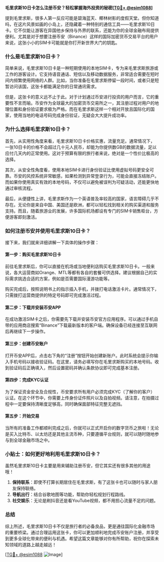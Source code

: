 **毛里求斯10日卡怎么注册币安？轻松掌握海外投资的秘密[[TG💪+ @esim1088](https://t.me/s/esim1088)]**

提到毛里求斯，很多人第一反应可能是碧海蓝天、椰林树影的度假天堂。但你知道吗，在这片风景如画的小岛上，还隐藏着一种特别的通信工具——毛里求斯10日卡。它不仅能让游客在异国他乡保持与外界的联系，还能为你的全球金融布局提供便利。尤其是对于想要注册币安（Binance）这样的国际加密货币交易平台的用户来说，这张小小的SIM卡可能就是你打开新世界大门的钥匙。

### 什么是毛里求斯10日卡？

简单来说，毛里求斯10日卡是一种短期使用的本地SIM卡，专为来毛里求斯旅游或工作的游客设计。它支持语音通话、短信以及移动数据服务，非常适合需要在短时间内频繁使用网络的人群。比如，当你准备在毛里求斯停留一段时间，或者只是短暂访问该国，这张卡都能满足你的日常通讯需求。

但是，这张卡的意义远不止于此。对于计划通过币安进行投资的用户而言，它的重要性不言而喻。币安作为全球最大的加密货币交易所之一，其注册过程对用户的地理位置和身份验证要求极为严格。而在毛里求斯这样一个相对开放且国际化的国家，使用当地的电话号码完成身份验证，无疑会大大提升成功率。

### 为什么选择毛里求斯10日卡？

首先，从实用性角度来看，毛里求斯10日卡价格实惠，流量充足。通常情况下，一张10日卡的价格不会超过几十元人民币，却能为你提供数GB的数据流量，足以应付几天内的正常使用。这对于预算有限的旅行者来说，绝对是一个性价比极高的选择。

其次，从安全性角度看，使用本地SIM卡进行身份验证比使用虚拟号码更安全可靠。币安的风控系统非常敏感，如果检测到异常登录行为，可能会直接冻结账户。而如果你使用真实有效的本地号码，不仅可以避免被误判为可疑活动，还能更快地通过审核流程。

最后，从便捷性上讲，毛里求斯作为一个英语普及率较高的国家，语言障碍几乎不存在。无论你是来自中国、美国还是欧洲，都可以轻松找到相关的购买渠道和服务支持。而且，随着旅游业的发展，许多国际机场都设有专门的SIM卡销售柜台，方便游客即刻激活。

### 如何注册币安并使用毛里求斯10日卡？

接下来，我们就来详细讲解一下具体的操作步骤：

#### 第一步：购买毛里求斯10日卡

前往毛里求斯后，你可以直接在机场或当地便利店购买毛里求斯10日卡。一般来说，各大运营商如Orange、MTL等都有各自的套餐可供选择。建议根据自己的实际需求挑选合适的方案，例如是否需要国际漫游功能等。

购买完成后，按照说明书上的指示插入手机，并拨打电话激活卡片。通常情况下，只需拨打运营商提供的特定号码即可完成激活过程。

#### 第二步：下载并安装币安APP

在成功激活SIM卡之后，你需要先下载并安装币安官方应用程序。可以通过手机自带的应用商店搜索“Binance”下载最新版本的客户端。确保设备已经连接至互联网后再继续下一步操作。

#### 第三步：创建币安账户

打开币安APP后，点击右下角的“注册”按钮开始创建新账户。此时系统会提示你输入手机号码以接收验证码。在这里，请务必填写你在毛里求斯购买的本地号码。收到验证码后正确填入，然后设置密码并确认条款协议即可完成基本注册。

#### 第四步：完成KYC认证

为了保证资金安全及合规性，币安要求所有用户必须完成KYC（了解你的客户）认证。在这个环节中，你需要上传身份证件照片以及自拍视频。请注意，在拍摄过程中一定要保持清晰度足够高，同时确保面部特征完整无遮挡。

#### 第五步：开始交易

当所有的准备工作都顺利完成之后，你就可以正式开启你的数字货币之旅啦！无论是买入比特币、以太坊还是其他主流币种，只要遵循平台规则，就可以随时随地参与到全球金融市场之中。

### 小贴士：如何更好地利用毛里求斯10日卡？

虽然毛里求斯10日卡主要是用来辅助注册币安，但它其实还有很多其他的用途哦！

1. **保持联系**：即使不打算长期居住在毛里求斯，有了这张卡也可以随时与家人朋友保持联络。
2. **导航出行**：结合谷歌地图等功能，帮助你轻松规划行程路线。
3. **社交娱乐**：无论是刷抖音还是看YouTube视频，都不用担心流量不足的问题。

### 总结

综上所述，毛里求斯10日卡不仅是旅行者的必备良品，更是通往国际化金融市场的重要桥梁。通过合理运用这张卡，你可以更加顺利地完成币安账户注册，并享受到更多全球化带来的便利与机遇。希望这篇文章能够对你有所帮助，祝你在探索未知领域的道路上越走越远！

[[TG💪+ @esim1088](https://t.me/s/esim1088) ![Image](https://i.postimg.cc/4NQfJmqS/Snipaste-2025-05-13-00-14-12.png)]